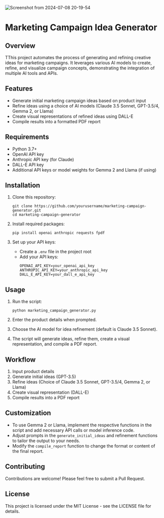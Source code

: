![Screenshot from 2024-07-08 20-19-54](https://github.com/olimiemma/Marketing-Campaign-Workflow-Script/assets/98601170/e6dd1dab-bbcc-425c-8285-b112ef2b6bc6)
# Marketing Campaign Idea Generator

## Overview

TThis project automates the process of generating and refining creative ideas for marketing campaigns. It leverages various AI models to create, refine, and visualize campaign concepts, demonstrating the integration of multiple AI tools and APIs.

## Features

- Generate initial marketing campaign ideas based on product input
- Refine ideas using a choice of AI models (Claude 3.5 Sonnet, GPT-3.5/4, Gemma 2, or Llama)
- Create visual representations of refined ideas using DALL-E
- Compile results into a formatted PDF report

## Requirements

- Python 3.7+
- OpenAI API key
- Anthropic API key (for Claude)
- DALL-E API key
- Additional API keys or model weights for Gemma 2 and Llama (if using)

## Installation

1. Clone this repository:
   ```
   git clone https://github.com/yourusername/marketing-campaign-generator.git
   cd marketing-campaign-generator
   ```

2. Install required packages:
   ```
   pip install openai anthropic requests fpdf
   ```

3. Set up your API keys:
   - Create a `.env` file in the project root
   - Add your API keys:
     ```
     OPENAI_API_KEY=your_openai_api_key
     ANTHROPIC_API_KEY=your_anthropic_api_key
     DALL_E_API_KEY=your_dall_e_api_key
     ```

## Usage

1. Run the script:
   ```
   python marketing_campaign_generator.py
   ```

2. Enter the product details when prompted.

3. Choose the AI model for idea refinement (default is Claude 3.5 Sonnet).

4. The script will generate ideas, refine them, create a visual representation, and compile a PDF report.

## Workflow

1. Input product details
2. Generate initial ideas (GPT-3.5)
3. Refine ideas (Choice of Claude 3.5 Sonnet, GPT-3.5/4, Gemma 2, or Llama)
4. Create visual representation (DALL-E)
5. Compile results into a PDF report

## Customization

- To use Gemma 2 or Llama, implement the respective functions in the script and add necessary API calls or model inference code.
- Adjust prompts in the `generate_initial_ideas` and refinement functions to tailor the output to your needs.
- Modify the `compile_report` function to change the format or content of the final report.

## Contributing

Contributions are welcome! Please feel free to submit a Pull Request.

## License

This project is licensed under the MIT License - see the LICENSE file for details.

